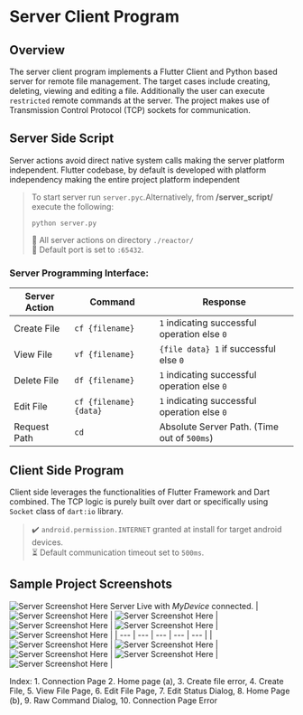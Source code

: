 # Server Client Program 
## Overview
The server client program implements a Flutter Client and Python based server for remote file management. The target cases include creating, deleting, viewing and editing a file. Additionally the user can execute `restricted` remote commands at the server. The project makes use of Transmission Control Protocol (TCP) sockets for communication. 
 
## Server Side Script
Server actions avoid direct native system calls making the server platform independent. Flutter codebase, by default is developed with platform independency making the entire project platform independent  
> To start server run `server.pyc`.Alternatively, from **/server_script/** execute the following:
> ```
> python server.py
> ```  
> :triangular_flag_on_post: All server actions on directory `./reactor/`   
> :electric_plug: Default port is set to `:65432`.  

### Server Programming Interface:  
| Server Action | Command | Response |
| --- | --- |  -------- |
| Create File | `cf {filename}`  | `1` indicating successful operation else `0` |  
| View File | `vf {filename}`  | `{file data} 1` if  successful else `0`  
| Delete File | `df {filename}`  | `1` indicating successful operation else `0` |  
| Edit File | `cf {filename} {data}`  | `1` indicating successful operation else `0` |  
| Request Path | `cd`  | Absolute Server Path. (Time out of `500ms`) |

## Client Side Program
Client side leverages the functionalities of Flutter Framework and Dart combined. The TCP logic is purely built over dart or specifically using `Socket` class of  `dart:io` library.  
>:heavy_check_mark: `android.permission.INTERNET` granted at install for target android devices.  
:hourglass_flowing_sand: Default communication timeout set to `500ms`.

## Sample Project Screenshots
![Server Screenshot Here](/assets/server_live.png) Server Live with *MyDevice* connected.
| ![Server Screenshot Here](/assets/client_1.png) | ![Server Screenshot Here](/assets/client_2.png) | ![Server Screenshot Here](/assets/client_3.png) | ![Server Screenshot Here](/assets/client_4.png) | ![Server Screenshot Here](/assets/client_5.png) |
| --- | --- | --- | --- | --- |
| ![Server Screenshot Here](/assets/client_6.png) | ![Server Screenshot Here](/assets/client_7.png) | ![Server Screenshot Here](/assets/client_8.png) | ![Server Screenshot Here](/assets/client_10.png) | ![Server Screenshot Here](/assets/client_9.png) |
  
Index: 1. Connection Page 2. Home page (a), 3. Create file error, 4. Create File, 5. View File Page, 6. Edit File Page, 7. Edit Status Dialog, 8. Home Page (b), 9. Raw Command Dialog, 10. Connection Page Error



